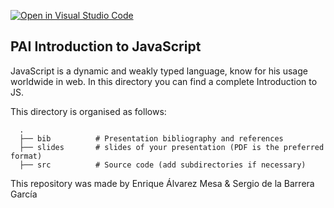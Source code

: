 [![Open in Visual Studio Code](https://classroom.github.com/assets/open-in-vscode-c66648af7eb3fe8bc4f294546bfd86ef473780cde1dea487d3c4ff354943c9ae.svg)](https://classroom.github.com/online_ide?assignment_repo_id=9974403&assignment_repo_type=AssignmentRepo)
## PAI Introduction to JavaScript

JavaScript is a dynamic and weakly typed language, know for his usage worldwide in web. In this directory you can find a complete Introduction to JS.

This directory is organised as follows:

      .
      ├── bib          # Presentation bibliography and references
      ├── slides       # slides of your presentation (PDF is the preferred format)
      ├── src          # Source code (add subdirectories if necessary) 
      
This repository was made by Enrique Álvarez Mesa & Sergio de la Barrera García

